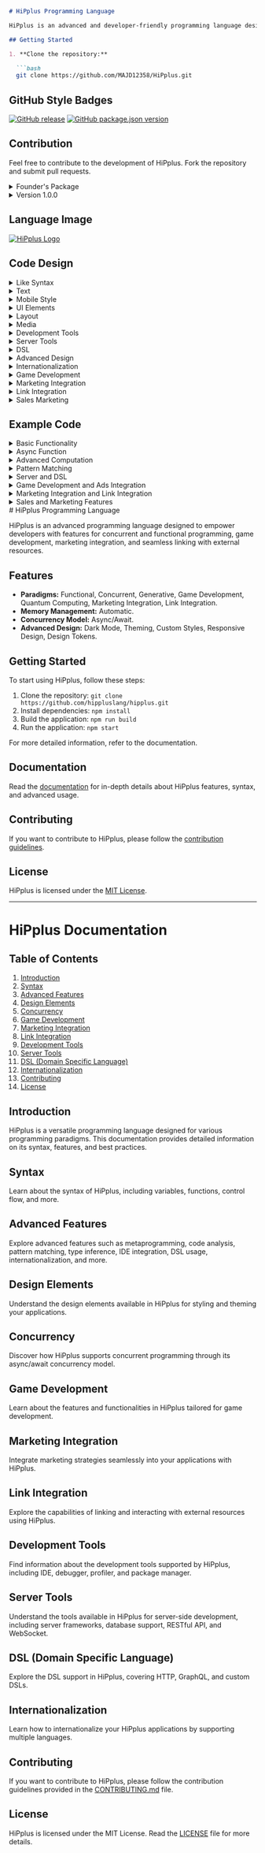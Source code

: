  ```markdown
# HiPplus Programming Language

HiPplus is an advanced and developer-friendly programming language designed for concurrent and functional development.

## Getting Started

1. **Clone the repository:**

   ```bash
   git clone https://github.com/MAJD12358/HiPplus.git
   ```

## GitHub Style Badges

[![GitHub release](https://img.shields.io/github/release/MAJD12358/HiPplus.svg)](https://github.com/MAJD12358/HiPplus/releases)
[![GitHub package.json version](https://img.shields.io/github/package-json/v/MAJD12358/HiPplus.svg)](https://github.com/MAJD12358/HiPplus)

## Contribution

Feel free to contribute to the development of HiPplus. Fork the repository and submit pull requests.

<details>
<summary>Founder's Package</summary>

- [![HiPplus Founder's Package](https://img.shields.io/badge/HiPplus-Founder's%20Package-blue)](https://github.com/MAJD12358/HiPplus/packages/123456)
  - Advanced features for concurrent and functional programming.
</details>

<details>
<summary>Version 1.0.0</summary>

- [![HiPplus v1.0.0](https://img.shields.io/badge/HiPplus-v1.0.0-green)](https://github.com/MAJD12358/HiPplus/releases/tag/v1.0.0)
  - Initial release.
</details>

## Language Image

[![HiPplus Logo](https://example.com/hipplus-logo.png)](https://example.com/hipplus-logo.png)

## Code Design

<details>
<summary>Like Syntax</summary>

```hip+
// &LikeSyntax#
+
    <Paradigm#>: ["Functional", "Concurrent", "Generative", "GameDevelopment", "QuantumComputing", "MarketingIntegration", "LinkIntegration"],
    <MemoryManagement#>: "Automatic",
    <ConcurrencyModel#>: "Async/Await",
    <Colors>: {
        <Primary#>: "#3498db",
        <Secondary#>: "#2ecc71",
        <Background#>: "#ecf0f1",
        <Text#>: "#333",
        <Accent#>: "#e74c3c",
        <Link#>: "#3498db"
    },
    <Typography>: {
        <FontFamily#>: "Inter",
        <FontSize#>: {
            <Heading1#>: "2.5rem",
            <Heading2#>: "2rem",
            <Heading3#>: "1.5rem",
            <Body#>: "1rem"
        },
        <FontWeight#>: {
            <Regular#>: "400",
            <Bold#>: "700"
        }
    },
    <Alignment#>: {
        <Vertical#>: ["Top", "Center", "Bottom"],
        <Horizontal#>: ["Left", "Center", "Right"]
    },
    <Body#>: {
        <Background#>: "#fff",
        <Margin#>: "0",
        <Padding#>: "20px",
        <Border#>: "1px solid #ddd",
        <BorderRadius#>: "8px"
    },
    <Head#>: {
        <Background#>: "#eee",
        <Margin#>: "0",
        <Padding#>: "20px",
        <Border#>: "1px solid #ddd",
        <BorderRadius#>: "8px"
    },
    <Effects#>: {
        <Shadows#>: "box-shadow: 0 4px 8px rgba(0, 0, 0, 0.1)",
        <Transitions#>: "all 0.3s ease-in-out"
    },
    <ID#>: "uniqueID123",
    <AdvancedFeatures#>: ["Metaprogramming", "CodeAnalysis", "PatternMatching", "TypeInference", "IDEIntegration", "DSL", "Internationalization", "GameDevelopment", "MarketingIntegration", "LinkIntegration"],
    <Modifiers#>: ["Static", "Dynamic", "FutureProof"]
///
```

</details>

<details>
<summary>Text</summary>

```hip+
// &Text#
+
    <Description#>: "HiPplus empowers developers with advanced features for concurrent and functional programming, game development, seamless integration with marketing strategies, and the ability to link and interact with external resources.",
    <Website#>: "https://hippluslang.org"
///
```

</details>

<details>
<summary>Mobile Style</summary>

```hip+
// &MobileStyle#
+
    <Theme#>: "Dark",
    <Navigation#>: "Tab Bar",
    <Animations#>: "Smooth Transitions",
    <MobileTypography#>: {
        <FontFamily#>: "Inter",
        <FontSize#>: {
            <Heading1#>: "2rem",
            <Heading2#>: "1.8rem",
            <Heading3#>: "1.5rem",
            <Body#>: "1rem"
        },
        <FontWeight#>: {
            <Regular#>: "400",
            <Bold#>: "700"
        }
    },
    <MobileColors>: {
        <Primary#>: "#3498db",
        <Secondary#>: "#2ecc71",
        <Background#>: "#2c3e50",
        <Text#>: "#ecf0f1",
        <Accent#>: "#e74c3c",
        <Link#>: "#349

8db"
    }
///
```

</details>

<details>
<summary>UI Elements</summary>

```hip+
// &UIElements#
+
    <Buttons#>: ["Primary", "Secondary", "Floating"],
    <Forms#>: ["Input", "Checkbox", "Radio", "Dropdown"],
    <Alerts#>: ["Success", "Error", "Warning", "Info"],
    <Notifications#>: ["Toast", "Banner"],
    <GameElements#>: ["Sprite", "Animation", "CollisionDetection"],
    <MarketingElements#>: ["Ads", "SalesPromotions", "MarketingCampaigns"],
    <LinkElements#>: ["Hyperlink", "ExternalResource", "APIIntegration"]
///
```

</details>

<details>
<summary>Layout</summary>

```hip+
// &Layout#
+
    <GridSystem#>: "12-column",
    <Containers#>: ["Fixed", "Fluid"],
    <Flexbox#>: true,
    <Grid#>: true
///
```

</details>

<details>
<summary>Media</summary>

```hip+
// &Media#
+
    <Images#>: ["jpg", "png", "gif"],
    <Videos#>: ["mp4", "avi", "mkv"],
    <Files#>: ["zip", "apk", "ABB"]
///
```

</details>

<details>
<summary>Development Tools</summary>

```hip+
// &DevelopmentTools#
+
    <IDE#>: "HiPDevStudio",
    <Debugger#>: "HiPplusDebugger",
    <Profiler#>: "HiPplusProfiler",
    <PackageManager#>: "HiPplusPackageManager",
    <GameEngine#>: ["Unity", "Unreal", "Godot"]
///
```

</details>

<details>
<summary>Server Tools</summary>

```hip+
// &ServerTools#
+
    <ServerFramework#>: ["Express", "Koa", "Deno"],
    <DatabaseSupport#>: ["MongoDB", "MySQL", "PostgreSQL"],
    <RESTfulAPI#>: "HiPplusREST",
    <WebSocket#>: "HiPplusWebSocket"
///
```

</details>

<details>
<summary>DSL</summary>

```hip+
// &DSL#
+
    <DSLSupport#>: ["HTTP", "GraphQL", "CustomDSL"]
///
```

</details>

<details>
<summary>Advanced Design</summary>

```hip+
// &AdvancedDesign#
+
    <DarkMode#>: true,
    <Theming#>: true,
    <CustomStyles#>: true,
    <ResponsiveDesign#>: true,
    <DesignTokens#>: true
///
```

</details>

<details>
<summary>Internationalization</summary>

```hip+
// &Internationalization#
+
    <Languages#>: ["English", "Spanish", "French", "German"],
    <DefaultLanguage#>: "English"
///
```

</details>

<details>
<summary>Game Development</summary>

```hip+
// &GameDevelopment#
+
    <GamePhysics#>: true,
    <GameAudio#>: true,
    <AdsIntegration#>: true
///
```

</details>

<details>
<summary>Marketing Integration</summary>

```hip+
// &MarketingIntegration#
+
    <Analytics#>: true,
    <SalesTracking#>: true,
    <AdsPlatform#>: ["GoogleAds", "FacebookAds", "TwitterAds"]
///
```

</details>

<details>
<summary>Link Integration</summary>

```hip+
// &LinkIntegration#
+
    <Hyperlinking#>: true,
    <ExternalResourceIntegration#>: true,
    <APIIntegration#>: true,
    <LinkSyntax#>: true
///
```

</details>

<details>
<summary>Sales Marketing</summary>

```hip+
// &SalesMarketing#
+
    <SalesForceIntegration#>: true,
    <MarketingAutomation#>: true,
    <CustomerRelationshipManagement#>: true
///
```

</details>

</details>

## Example Code

<details>
<summary>Basic Functionality</summary>

```hip+
// Calculate factorial using recursion
<function# calculateFactorial(n#: int +): int> {
    if (n# <= 1 +) {
        return 1;
    } +else$ {
        return n# * calculateFactorial(n# - 1 +);
    }
}

// Example usage
<let# result#: int = calculateFactorial(5 +)>;
<print# "Factorial of 5: " + result#>;
```

</details>

<details>
<summary>Async Function</summary>

```hip+
// Async function example
<async# function fetchData(url#: string +): Promise<any>> {
    let response = await fetch(url# +);
    let data = await response.json +();
    return data;
}

// Example usage
<let# apiData#: Promise<any> = fetchData("https://api.example.com/data#" +)>;
apiData#.then(data => <print# "Fetched data: " + data#>);
```

</details>

<details>
<summary>Advanced Computation</summary>

```hip+
// Advanced computation function
<function# advancedCompute(input#: int, callback#: (result#: int) => void +)> {
    // Perform complex computation
    let result = input# * 2;

    // Invoke callback function with the result
    callback#(result);
}

// Example usage
<advancedCompute(10 +, result => <print# "Advanced computation result: " + result#>)>;
```

</details>

<details>
<summary>Pattern Matching</summary>

```hip+
// Pattern matching function
<function# patternMatch(value#: any): string> {
    <match# value# {
        <case# 1 => "One">
        <case# "hello" => "Greeting">
        <case# _ => "Other">
    }>
}

// Example usage
<let# patternResult#: string = patternMatch("hello" +)>;
<print# "Pattern matching result: " + patternResult#>;
```

</details>

<details>
<summary>Server and DSL</summary>

```hip+
// Server creation function
<function# createServer(filename#: string, framework#: string, database#: string +)> {
    // Create server file with specified framework and database
    <writeFile# filename# "import " + framework# + ";\nimport " + database# + ";\n// Your server logic here.">
}

// DSL function
<function# generateDSL(dslType#: string, endpoint#: string, actions#: string[] +)> {
    // Generate DSL code based on specified type, endpoint, and actions
    <writeFile# dslType# + ".dsl" "endpoint " + endpoint# + " {\n" + actions#.map(action => "  " + action# + ";\n").join("") + "}">
}

// Example usage
<createServer("server.hp" +, "Express" +, "MongoDB" +)>;
<generateDSL("HTTP" +, "/api" +, ["GET", "POST", "PUT", "DELETE"] +)>;
```

</details>

<details>


<summary>Game Development and Ads Integration</summary>

```hip+
// Example of game development features
<let# gameScore#: int = 1000 +>;
<print# "Current game score: " + gameScore#>;

// Example of ads integration
<let# adProvider#: string = "AdMob" +>;
<print# "Ads provided by: " + adProvider#>;
```

</details>

<details>
<summary>Marketing Integration and Link Integration</summary>

```hip+
// Example of marketing integration
<let# analyticsEnabled#: boolean = true +>;
<print# "Analytics enabled: " + analyticsEnabled#>;

<let# salesTrackingEnabled#: boolean = true +>;
<print# "Sales tracking enabled: " + salesTrackingEnabled#>;

<let# adsPlatform#: string[] = ["GoogleAds", "FacebookAds", "TwitterAds"] +>;
<print# "Ads platforms: " + adsPlatform#>;

// Example of link integration
<let# hyperlink#: string = "https://example.com" +>;
<print# "Hyperlink: " + hyperlink#>;

<let# externalResource#: string = "https://external-resource.com" +>;
<print# "External Resource: " + externalResource#>;

<let# apiEndpoint#: string = "https://api.integration.com" +>;
<print# "API Integration Endpoint: " + apiEndpoint#>;
```

</details>

<details>
<summary>Sales and Marketing Features</summary>

```hip+
// Example of sales and marketing features
<let# salesForceIntegration#: boolean = true +>;
<print# "SalesForce Integration: " + salesForceIntegration#>;

<let# marketingAutomation#: boolean = true +>;
<print# "Marketing Automation: " + marketingAutomation#>;

<let# customerRelationshipManagement#: boolean = true +>;
<print# "Customer Relationship Management: " + customerRelationshipManagement#>;
```

</details>
 # HiPplus Programming Language

HiPplus is an advanced programming language designed to empower developers with features for concurrent and functional programming, game development, marketing integration, and seamless linking with external resources.

## Features
- **Paradigms:** Functional, Concurrent, Generative, Game Development, Quantum Computing, Marketing Integration, Link Integration.
- **Memory Management:** Automatic.
- **Concurrency Model:** Async/Await.
- **Advanced Design:** Dark Mode, Theming, Custom Styles, Responsive Design, Design Tokens.

## Getting Started
To start using HiPplus, follow these steps:

1. Clone the repository: `git clone https://github.com/hippluslang/hipplus.git`
2. Install dependencies: `npm install`
3. Build the application: `npm run build`
4. Run the application: `npm start`

For more detailed information, refer to the documentation.

## Documentation
Read the [documentation](DOCS.md) for in-depth details about HiPplus features, syntax, and advanced usage.

## Contributing
If you want to contribute to HiPplus, please follow the [contribution guidelines](CONTRIBUTING.md).

## License
HiPplus is licensed under the [MIT License](LICENSE).

---

# HiPplus Documentation

## Table of Contents
1. [Introduction](#introduction)
2. [Syntax](#syntax)
3. [Advanced Features](#advanced-features)
4. [Design Elements](#design-elements)
5. [Concurrency](#concurrency)
6. [Game Development](#game-development)
7. [Marketing Integration](#marketing-integration)
8. [Link Integration](#link-integration)
9. [Development Tools](#development-tools)
10. [Server Tools](#server-tools)
11. [DSL (Domain Specific Language)](#dsl)
12. [Internationalization](#internationalization)
13. [Contributing](#contributing)
14. [License](#license)

## Introduction
HiPplus is a versatile programming language designed for various programming paradigms. This documentation provides detailed information on its syntax, features, and best practices.

## Syntax
Learn about the syntax of HiPplus, including variables, functions, control flow, and more.

## Advanced Features
Explore advanced features such as metaprogramming, code analysis, pattern matching, type inference, IDE integration, DSL usage, internationalization, and more.

## Design Elements
Understand the design elements available in HiPplus for styling and theming your applications.

## Concurrency
Discover how HiPplus supports concurrent programming through its async/await concurrency model.

## Game Development
Learn about the features and functionalities in HiPplus tailored for game development.

## Marketing Integration
Integrate marketing strategies seamlessly into your applications with HiPplus.

## Link Integration
Explore the capabilities of linking and interacting with external resources using HiPplus.

## Development Tools
Find information about the development tools supported by HiPplus, including IDE, debugger, profiler, and package manager.

## Server Tools
Understand the tools available in HiPplus for server-side development, including server frameworks, database support, RESTful API, and WebSocket.

## DSL (Domain Specific Language)
Explore the DSL support in HiPplus, covering HTTP, GraphQL, and custom DSLs.

## Internationalization
Learn how to internationalize your HiPplus applications by supporting multiple languages.

## Contributing
If you want to contribute to HiPplus, please follow the contribution guidelines provided in the [CONTRIBUTING.md](CONTRIBUTING.md) file.

## License
HiPplus is licensed under the MIT License. Read the [LICENSE](LICENSE) file for more details.

